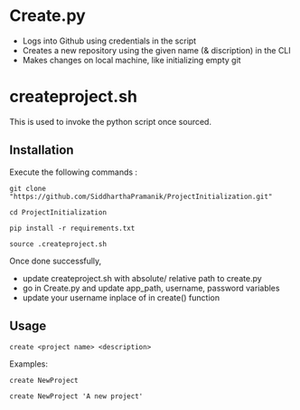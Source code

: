 # Create.py
* Logs into Github using credentials in the script 
* Creates a new repository using the given name (& discription) in the CLI
* Makes changes on local machine, like initializing empty git

# createproject.sh
This is used to invoke the python script once sourced.

## Installation
Execute the following commands :

```
git clone "https://github.com/SiddharthaPramanik/ProjectInitialization.git"
```

```
cd ProjectInitialization
```

```
pip install -r requirements.txt
```

```
source .createproject.sh 
```
Once done successfully, 
* update createproject.sh with absolute/ relative path to create.py
* go in Create.py and update app_path, username, password variables
* update your username inplace of <Github username> in create() function

## Usage
```
create <project name> <description>
```
Examples:
```
create NewProject
```

```
create NewProject 'A new project'
```
